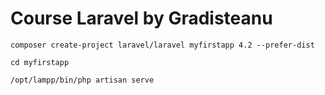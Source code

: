 # Course Laravel by Gradisteanu

```
composer create-project laravel/laravel myfirstapp 4.2 --prefer-dist

cd myfirstapp

/opt/lampp/bin/php artisan serve
```